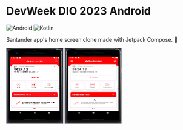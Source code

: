 # DevWeek DIO 2023 Android

![Android](https://img.shields.io/badge/Android-eee?logo=android&labelColor=eee)
![Kotlin](https://img.shields.io/badge/Kotlin-eee?logo=kotlin&labelColor=eee)

Santander app's home screen clone made with Jetpack Compose. 🚀

<img src="docs/screenshots/screenshot-1.png" width="150" height="200" />

<img src="docs/screenshots/screenshot-2.gif" width="150" height="200" />